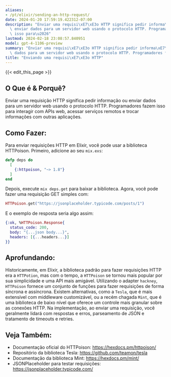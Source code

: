 ```yaml
---
aliases:
- /pt/elixir/sending-an-http-request/
date: 2024-01-20 17:59:19.422312-07:00
description: "Enviar uma requisi\xE7\xE3o HTTP significa pedir informa\xE7\xE3o ou\
  \ enviar dados para um servidor web usando o protocolo HTTP. Programadores fazem\
  \ isso para\u2026"
lastmod: 2024-02-18 23:08:57.840951
model: gpt-4-1106-preview
summary: "Enviar uma requisi\xE7\xE3o HTTP significa pedir informa\xE7\xE3o ou enviar\
  \ dados para um servidor web usando o protocolo HTTP. Programadores fazem isso para\u2026"
title: "Enviando uma requisi\xE7\xE3o HTTP"
---
```


{{< edit_this_page >}}

## O Que é & Porquê?
Enviar uma requisição HTTP significa pedir informação ou enviar dados para um servidor web usando o protocolo HTTP. Programadores fazem isso para interagir com APIs web, acessar serviços remotos e trocar informações com outras aplicações.

## Como Fazer:
Para enviar requisições HTTP em Elixir, você pode usar a biblioteca HTTPoison. Primeiro, adicione ao seu `mix.exs`:

```elixir
defp deps do
  [
    {:httpoison, "~> 1.8"}
  ]
end
```

Depois, execute `mix deps.get` para baixar a biblioteca. Agora, você pode fazer uma requisição GET simples com:

```elixir
HTTPoison.get("https://jsonplaceholder.typicode.com/posts/1")
```

E o exemplo de resposta seria algo assim:

```elixir
{:ok, %HTTPoison.Response{
  status_code: 200,
  body: "{...json body...}",
  headers: [{...headers...}]
}}
```

## Aprofundando:
Historicamente, em Elixir, a biblioteca padrão para fazer requisições HTTP era a `HTTPotion`, mas com o tempo, a `HTTPoison` se tornou mais popular por sua simplicidade e uma API mais amigável. Utilizando o adapter `hackney`, `HTTPoison` fornece um conjunto de funções para fazer requisições de forma síncrona e assíncrona. Existem alternativas, como a `Tesla`, que é mais extensível com middleware customizável, ou a recém chagada `Mint`, que é uma biblioteca de baixo nível que oferece um controle mais granular sobre as conexões HTTP. Na implementação, ao enviar uma requisição, você geralmente lidará com respostas e erros, parseamento de JSON e tratamento de timeouts e retries.

## Veja Também:
- Documentação oficial do HTTPoison: https://hexdocs.pm/httpoison/
- Repositório da biblioteca Tesla: https://github.com/teamon/tesla
- Documentação da biblioteca Mint: https://hexdocs.pm/mint/
- JSONPlaceholder para testar requisições: https://jsonplaceholder.typicode.com/
